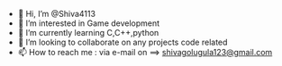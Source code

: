 - 👋 Hi, I’m @Shiva4113
- 👀 I’m interested in Game development
- 🌱 I’m currently learning C,C++,python 
- 💞️ I’m looking to collaborate on any projects code related
- 📫 How to reach me : via e-mail on ==> shivagolugula123@gmail.com

<!---
Shiva4113/Shiva4113 is a ✨ special ✨ repository because its `README.md` (this file) appears on your GitHub profile.
You can click the Preview link to take a look at your changes.
--->

